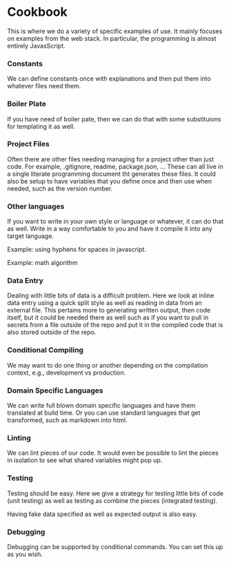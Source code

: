 # Cookbook #

This is where we do a variety of specific examples of use. It mainly focuses on examples from the web stack. In particular, the programming is almost entirely JavasScript. 

### Constants

We can define constants once with explanations and then put them into whatever files need them. 

### Boiler Plate

If you have need of boiler pate, then we can do that with some substituions for templating it as well.

### Project Files

Often there are other files needing managing for a project other than just code. For example,  .gitignore, readme, package.json, ... These can all live in a single literate programming document tht generates these files. It could also be setup to have variables that you define once and then use when needed, such as the version number. 

### Other languages

If you want to write in your own style or language or whatever, it can do that as well. Write in a way comfortable to you and have it compile it into any target language. 

Example: using hyphens for spaces in javascript. 

Example: math algorithm  

### Data Entry

Dealing with little bits of data is a difficult problem. Here we look at inline data entry using a quick split style as well as reading in data from an external file. This pertains more to generating written output, then code itself, but it could be needed there as well such as if you want to pull in secrets from a file outside of the repo and put it in the compiled code that is also stored outside of the repo. 

### Conditional Compiling

We may want to do one thing or another depending on the compilation context, e.g., development vs production.

### Domain Specific Languages

We can write full blown domain specific languages and have them translated at build time. Or you can use standard languages that get transformed, such as markdown into html. 

### Linting

We can lint pieces of our code. It would even be possible to lint the pieces in isolation to see what shared variables might pop up. 

### Testing

Testing should be easy. Here we give a strategy for testing little bits of code (unit testing) as well as testing as combine the pieces (integrated testing). 

Having fake data specified as well as expected output is also easy. 

### Debugging

Debugging can be supported by conditional commands. You can set this up as you wish. 
